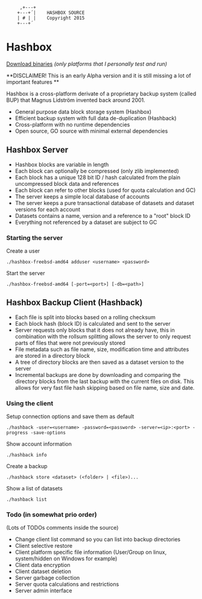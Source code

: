 ```
	 ,+---+
	+---+´|    HASHBOX SOURCE
	| # | |    Copyright 2015
	+---+´
```

# Hashbox #

[Download binaries](https://bitbucket.org/fredli74/hashbox/downloads) *(only platforms that I personally test and run)*

**DISCLAIMER! This is an early Alpha version and it is still missing a lot of important features
**

Hashbox is a cross-platform derivate of a proprietary backup system (called BUP) that Magnus Lidström invented back around 2001.

* General purpose data block storage system (Hashbox)
* Efficient backup system with full data de-duplication (Hashback)
* Cross-platform with no runtime dependencies
* Open source, GO source with minimal external dependencies

## Hashbox Server ##
* Hashbox blocks are variable in length
* Each block can optionally be compressed (only zlib implemented)
* Each block has a unique 128 bit ID / hash calculated from the plain uncompressed block data and references
* Each block can refer to other blocks (used for quota calculation and GC)
* The server keeps a simple local database of accounts
* The server keeps a pure transactional database of datasets and dataset versions for each account
* Datasets contains a name, version and a reference to a "root" block ID
* Everything not referenced by a dataset are subject to GC

### Starting the server ###

Create a user

`./hashbox-freebsd-amd64 adduser <username> <password>`


Start the server

`./hashbox-freebsd-amd64 [-port=<port>] [-db=<path>]`

## Hashbox Backup Client (Hashback) ##
* Each file is split into blocks based on a rolling checksum
* Each block hash (block ID) is calculated and sent to the server
* Server requests only blocks that it does not already have, this in combination with the rollsum splitting allows the server to only request parts of files that were not previously stored
* File metadata such as file name, size, modification time and attributes are stored in a directory block
* A tree of directory blocks are then saved as a dataset version to the server
* Incremental backups are done by downloading and comparing the directory blocks from the last backup with the current files on disk. This allows for very fast file hash skipping based on file name, size and date.

### Using the client ###

Setup connection options and save them as default

`./hashback -user=<username> -password=<password> -server=<ip>:<port> -progress -save-options`


Show account information

`./hashback info` 


Create a backup

`./hashback store <dataset> (<folder> | <file>)...`


Show a list of datasets

`./hashback list` 

 

### Todo (in somewhat prio order) ###
(Lots of TODOs comments inside the source)

* Change client list command so you can list into backup directories
* Client selective restore
* Client platform specific file information (User/Group on linux, system/hidden on Windows for example)
* Client data encryption
* Client dataset deletion
* Server garbage collection
* Server quota calculations and restrictions
* Server admin interface